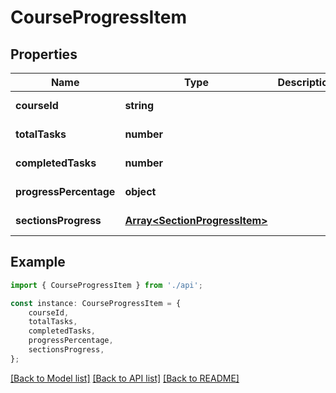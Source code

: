 # CourseProgressItem


## Properties

Name | Type | Description | Notes
------------ | ------------- | ------------- | -------------
**courseId** | **string** |  | [default to undefined]
**totalTasks** | **number** |  | [default to undefined]
**completedTasks** | **number** |  | [default to undefined]
**progressPercentage** | **object** |  | [default to undefined]
**sectionsProgress** | [**Array&lt;SectionProgressItem&gt;**](SectionProgressItem.md) |  | [default to undefined]

## Example

```typescript
import { CourseProgressItem } from './api';

const instance: CourseProgressItem = {
    courseId,
    totalTasks,
    completedTasks,
    progressPercentage,
    sectionsProgress,
};
```

[[Back to Model list]](../README.md#documentation-for-models) [[Back to API list]](../README.md#documentation-for-api-endpoints) [[Back to README]](../README.md)
